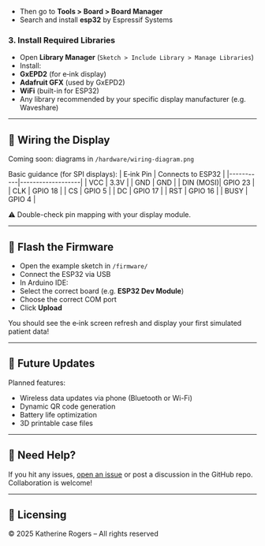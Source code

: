 - Then go to **Tools > Board > Board Manager**
- Search and install **esp32** by Espressif Systems

### 3. Install Required Libraries
- Open **Library Manager** (`Sketch > Include Library > Manage Libraries`)
- Install:
- **GxEPD2** (for e‑ink display)
- **Adafruit GFX** (used by GxEPD2)
- **WiFi** (built-in for ESP32)
- Any library recommended by your specific display manufacturer (e.g. Waveshare)

---

## 🔌 Wiring the Display

Coming soon: diagrams in `/hardware/wiring-diagram.png`

Basic guidance (for SPI displays):
| E‑ink Pin | Connects to ESP32 |
|-----------|-------------------|
| VCC       | 3.3V              |
| GND       | GND               |
| DIN (MOSI)| GPIO 23           |
| CLK       | GPIO 18           |
| CS        | GPIO 5            |
| DC        | GPIO 17           |
| RST       | GPIO 16           |
| BUSY      | GPIO 4            |

⚠️ Double-check pin mapping with your display module.

---

## 🚀 Flash the Firmware

- Open the example sketch in `/firmware/`
- Connect the ESP32 via USB
- In Arduino IDE:
- Select the correct board (e.g. **ESP32 Dev Module**)
- Choose the correct COM port
- Click **Upload**

You should see the e‑ink screen refresh and display your first simulated patient data!

---

## 📱 Future Updates

Planned features:
- Wireless data updates via phone (Bluetooth or Wi-Fi)
- Dynamic QR code generation
- Battery life optimization
- 3D printable case files

---

## 💬 Need Help?

If you hit any issues, [open an issue](https://github.com/yourusername/SimID/issues) or post a discussion in the GitHub repo. Collaboration is welcome!

---

## 🔐 Licensing

© 2025 Katherine Rogers – All rights reserved
